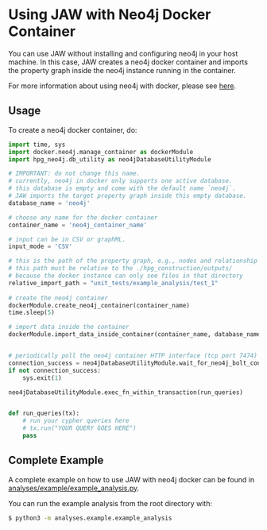 # Using JAW with Neo4j Docker Container

You can use JAW without installing and configuring neo4j in your host machine. 
In this case, JAW creates a neo4j docker container and imports the property graph inside the neo4j instance running in the container. 

For more information about using neo4j with docker, please see [here](https://neo4j.com/developer/docker/).

## Usage

To create a neo4j docker container, do:
```python
import time, sys
import docker.neo4j.manage_container as dockerModule
import hpg_neo4j.db_utility as neo4jDatabaseUtilityModule

# IMPORTANT: do not change this name.
# currently, neo4j in docker only supports one active database.
# this database is empty and come with the default name `neo4j`.
# JAW imports the target property graph inside this empty database.
database_name = 'neo4j' 

# choose any name for the docker container
container_name = 'neo4j_container_name'

# input can be in CSV or graphML. 
input_mode = 'CSV'

# this is the path of the property graph, e.g., nodes and relationship CSV files
# this path must be relative to the ./hpg_construction/outputs/
# because the docker instance can only see files in that directory
relative_import_path = "unit_tests/example_analysis/test_1"
 
# create the neo4j container
dockerModule.create_neo4j_container(container_name)
time.sleep(5)

# import data inside the container 
dockerModule.import_data_inside_container(container_name, database_name, relative_import_path, 'CSV')


# periodically poll the neo4j container HTTP interface (tcp port 7474) until it accepts driver connections
connection_success = neo4jDatabaseUtilityModule.wait_for_neo4j_bolt_connection(timeout=120)
if not connection_success:
	sys.exit(1)

neo4jDatabaseUtilityModule.exec_fn_within_transaction(run_queries)


def run_queries(tx):
	# run your cypher queries here
	# tx.run("YOUR QUERY GOES HERE")
	pass

```



## Complete Example

A complete example on how to use JAW with neo4j docker can be found in [analyses/example/example_analysis.py](https://github.com/SoheilKhodayari/JAW/blob/master/analyses/example/example_analysis.py).

You can run the example analysis from the root directory with:
```bash
$ python3 -m analyses.example.example_analysis

```








